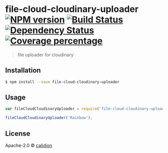 # file-cloud-cloudinary-uploader [![NPM version][npm-image]][npm-url] [![Build Status][travis-image]][travis-url] [![Dependency Status][daviddm-image]][daviddm-url] [![Coverage percentage][coveralls-image]][coveralls-url]
> file uploader for cloudinary

## Installation

```sh
$ npm install --save file-cloud-cloudinary-uploader
```

## Usage

```js
var fileCloudCloudinaryUploader = require('file-cloud-cloudinary-uploader');

fileCloudCloudinaryUploader('Rainbow');
```
## License

Apache-2.0 © [calidion]()


[npm-image]: https://badge.fury.io/js/file-cloud-cloudinary-uploader.svg
[npm-url]: https://npmjs.org/package/file-cloud-cloudinary-uploader
[travis-image]: https://travis-ci.org/calidion/file-cloud-cloudinary-uploader.svg?branch=master
[travis-url]: https://travis-ci.org/calidion/file-cloud-cloudinary-uploader
[daviddm-image]: https://david-dm.org/calidion/file-cloud-cloudinary-uploader.svg?theme=shields.io
[daviddm-url]: https://david-dm.org/calidion/file-cloud-cloudinary-uploader
[coveralls-image]: https://coveralls.io/repos/calidion/file-cloud-cloudinary-uploader/badge.svg
[coveralls-url]: https://coveralls.io/r/calidion/file-cloud-cloudinary-uploader
